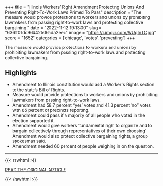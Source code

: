 +++
title = "Illinois Workers’ Right Amendment Protecting Unions And Preventing Right-To-Work Laws Primed To Pass"
description = "The measure would provide protections to workers and unions by prohibiting lawmakers from passing right-to-work laws and protecting collective bargaining."
date = "2022-11-12 19:13:00"
slug = "636ff01dc96442506ada2eec"
image = "https://i.imgur.com/WUqInTC.jpg"
score = "1652"
categories = ['chicago', 'votes', 'preventing']
+++

The measure would provide protections to workers and unions by prohibiting lawmakers from passing right-to-work laws and protecting collective bargaining.

## Highlights

- Amendment to Illinois constitution would add a Worker's Rights section to the state’s Bill of Rights.
- Measure would provide protections to workers and unions by prohibiting lawmakers from passing right-to-work laws.
- Amendment had 58.7 percent “yes’ votes and 41.3 percent ‘no” votes with 85 percent of precincts reporting.
- Amendment could pass if a majority of all people who voted in the election supported it.
- Amendment would give workers ‘fundamental right to organize and to bargain collectively through representatives of their own choosing’ Amendment would also protect collective bargaining rights, a group spokesman said.
- Amendment needed 60 percent of people weighing in on the question.

---

{{< rawhtml >}}
  <p class="article-category">
    <a target="_blank" href="https://blockclubchicago.org/2022/11/09/illinois-workers-right-amendment-protecting-unions-and-preventing-right-to-work-laws-primed-to-pass/">READ THE ORIGINAL ARTICLE</a>
  </p>
{{< /rawhtml >}}
